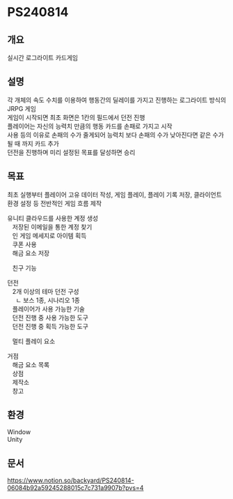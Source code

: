# PS240814
## 개요  
실시간 로그라이트 카드게임  
  
## 설명
각 개체의 속도 수치를 이용하여 행동간의 딜레이를 가지고 진행하는 로그라이트 방식의 JRPG 게임  
게임이 시작되면 최초 화면은 1칸의 필드에서 던전 진행  
플레이어는 자신의 능력치 만큼의 행동 카드를 손패로 가지고 시작  
사용 등의 이유로 손패의 수가 줄게되어 능력치 보다 손패의 수가 낮아진다면 같은 수가 될 때 까지 카드 추가  
던전을 진행하며 미리 설정된 목표를 달성하면 승리  
  
## 목표  
최초 실행부터 플레이어 고유 데이터 작성, 게임 플레이, 플레이 기록 저장, 클라이언트 환경 설정 등 전반적인 게임 흐름 제작  

유니티 클라우드를 사용한 계정 생성  
&nbsp;&nbsp; 저장된 이메일을 통한 계정 찾기  
&nbsp;&nbsp; 인 게임 메세지로 아이템 획득  
&nbsp;&nbsp; 쿠폰 사용  
&nbsp;&nbsp; 해금 요소 저장  

&nbsp;&nbsp; 친구 기능
  
던전  
&nbsp;&nbsp; 2개 이상의 테마 던전 구성  
&nbsp;&nbsp;&nbsp;&nbsp; ㄴ 보스 1종, 시나리오 1종  
&nbsp;&nbsp; 플레이어가 사용 가능한 기술  
&nbsp;&nbsp; 던전 진행 중 사용 가능한 도구  
&nbsp;&nbsp; 던전 진행 중 획득 가능한 도구  

&nbsp;&nbsp; 멀티 플레이 요소
  
거점  
&nbsp;&nbsp; 해금 요소 목록  
&nbsp;&nbsp; 상점  
&nbsp;&nbsp; 제작소  
&nbsp;&nbsp; 창고  

## 환경  
Window  
Unity  

## 문서  
https://www.notion.so/backyard/PS240814-06084b92a59245288015c7c731a9907b?pvs=4  
